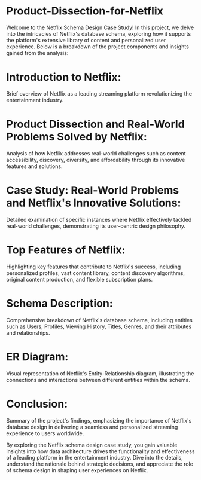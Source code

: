 # Product-Dissection-for-Netflix
Welcome to the Netflix Schema Design Case Study! In this project, we delve into the intricacies of Netflix's database schema, exploring how it supports the platform's extensive library of content and personalized user experience. Below is a breakdown of the project components and insights gained from the analysis:

# Introduction to Netflix:
Brief overview of Netflix as a leading streaming platform revolutionizing the entertainment industry.

# Product Dissection and Real-World Problems Solved by Netflix:
Analysis of how Netflix addresses real-world challenges such as content accessibility, discovery, diversity, and affordability through its innovative features and solutions.

# Case Study: Real-World Problems and Netflix's Innovative Solutions:
Detailed examination of specific instances where Netflix effectively tackled real-world challenges, demonstrating its user-centric design philosophy.

# Top Features of Netflix:
Highlighting key features that contribute to Netflix's success, including personalized profiles, vast content library, content discovery algorithms, original content production, and flexible subscription plans.

# Schema Description:
Comprehensive breakdown of Netflix's database schema, including entities such as Users, Profiles, Viewing History, Titles, Genres, and their attributes and relationships.

# ER Diagram:
Visual representation of Netflix's Entity-Relationship diagram, illustrating the connections and interactions between different entities within the schema.

# Conclusion:
Summary of the project's findings, emphasizing the importance of Netflix's database design in delivering a seamless and personalized streaming experience to users worldwide.

By exploring the Netflix schema design case study, you gain valuable insights into how data architecture drives the functionality and effectiveness of a leading platform in the entertainment industry. Dive into the details, understand the rationale behind strategic decisions, and appreciate the role of schema design in shaping user experiences on Netflix.
